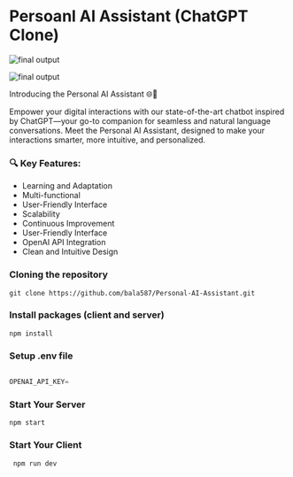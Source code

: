 # Persoanl AI Assistant (ChatGPT Clone) 

![final output ](https://i.pinimg.com/originals/5a/b9/dd/5ab9dd9e01072fff631e28fb061c854d.jpg)

![final output ](https://i.pinimg.com/originals/d2/32/7d/d2327d9abeddb2d88185fd1787bbb002.jpg)

Introducing the Personal AI Assistant 🌐🤖

Empower your digital interactions with our state-of-the-art chatbot inspired by ChatGPT—your go-to companion for seamless and natural language conversations. Meet the Personal AI Assistant, designed to make your interactions smarter, more intuitive, and personalized.

### 🔍 Key Features:

- Learning and Adaptation
- Multi-functional
- User-Friendly Interface
- Scalability
- Continuous Improvement
- User-Friendly Interface
- OpenAI API Integration
- Clean and Intuitive Design

### Cloning the repository

```shell
git clone https://github.com/bala587/Personal-AI-Assistant.git
```

### Install packages (client and server)

```shell
npm install
```

### Setup .env file

```js

OPENAI_API_KEY=

```

 ### Start Your Server

 ```shell
 npm start
```

### Start Your Client

``` shell
 npm run dev
```
